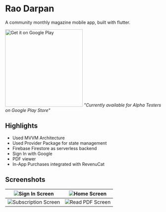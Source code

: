 # Rao Darpan


A community monthly magazine mobile app, built with flutter.

<a href='https://play.google.com/store/apps/details?id=com.itoperates.rao_darpan&pcampaignid=pcampaignidMKT-Other-global-all-co-prtnr-py-PartBadge-Mar2515-1'><img width=250 alt='Get it on Google Play' src='https://play.google.com/intl/en_us/badges/static/images/badges/en_badge_web_generic.png'/></a>
  *"Currently available for Alpha Testers on Google Play Store"*


## Highlights
 

 - Used MVVM Architecture
 - Used Provider Package for state management
 - Firebase Firestore as serverless backend
 - Sign In with Google
 - PDF viewer
 - In-App Purchases integrated with RevenuCat

## Screenshots
| ![Sign In Screen](https://i.ibb.co/g6V8zD9/Whats-App-Image-2021-04-10-at-2-37-17-PM-4.jpg) | ![Home Screen](https://i.ibb.co/XV9V4RD/Whats-App-Image-2021-04-10-at-2-37-17-PM-1.jpg) |
|--|--|
| ![Subscription Screen](https://i.ibb.co/C10H0NQ/Whats-App-Image-2021-04-10-at-2-37-17-PM-2.jpg) | ![Read PDF Screen](https://i.ibb.co/qmGSWHT/Whats-App-Image-2021-04-10-at-2-37-17-PM.jpg) |
